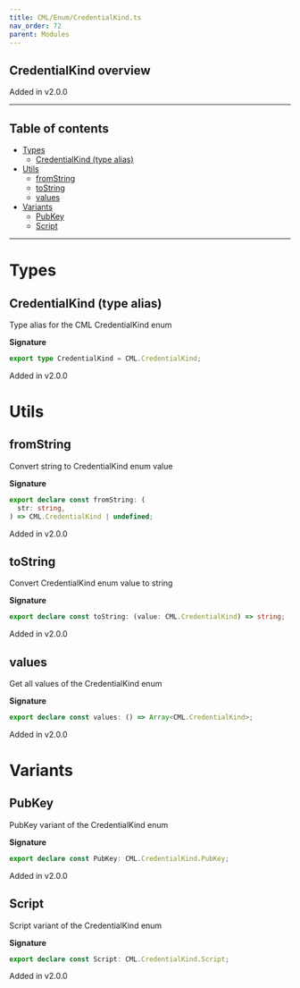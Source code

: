 ```yaml
---
title: CML/Enum/CredentialKind.ts
nav_order: 72
parent: Modules
---
```


## CredentialKind overview

Added in v2.0.0

---

<h2 class="text-delta">Table of contents</h2>

- [Types](#types)
  - [CredentialKind (type alias)](#credentialkind-type-alias)
- [Utils](#utils)
  - [fromString](#fromstring)
  - [toString](#tostring)
  - [values](#values)
- [Variants](#variants)
  - [PubKey](#pubkey)
  - [Script](#script)

---

# Types

## CredentialKind (type alias)

Type alias for the CML CredentialKind enum

**Signature**

```ts
export type CredentialKind = CML.CredentialKind;
```

Added in v2.0.0

# Utils

## fromString

Convert string to CredentialKind enum value

**Signature**

```ts
export declare const fromString: (
  str: string,
) => CML.CredentialKind | undefined;
```

Added in v2.0.0

## toString

Convert CredentialKind enum value to string

**Signature**

```ts
export declare const toString: (value: CML.CredentialKind) => string;
```

Added in v2.0.0

## values

Get all values of the CredentialKind enum

**Signature**

```ts
export declare const values: () => Array<CML.CredentialKind>;
```

Added in v2.0.0

# Variants

## PubKey

PubKey variant of the CredentialKind enum

**Signature**

```ts
export declare const PubKey: CML.CredentialKind.PubKey;
```

Added in v2.0.0

## Script

Script variant of the CredentialKind enum

**Signature**

```ts
export declare const Script: CML.CredentialKind.Script;
```

Added in v2.0.0
